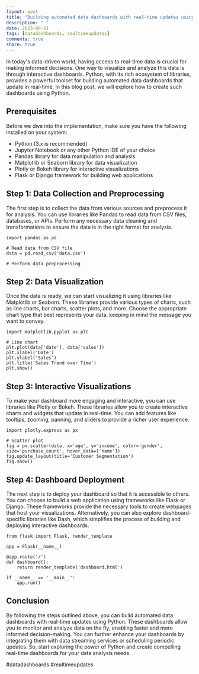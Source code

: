 ```yaml
---
layout: post
title: "Building automated data dashboards with real-time updates using Python"
description: " "
date: 2023-09-21
tags: [datadashboards, realtimeupdates]
comments: true
share: true
---
```


In today's data-driven world, having access to real-time data is crucial for making informed decisions. One way to visualize and analyze this data is through interactive dashboards. Python, with its rich ecosystem of libraries, provides a powerful toolset for building automated data dashboards that update in real-time. In this blog post, we will explore how to create such dashboards using Python.

## Prerequisites
Before we dive into the implementation, make sure you have the following installed on your system:

- Python (3.x is recommended)
- Jupyter Notebook or any other Python IDE of your choice
- Pandas library for data manipulation and analysis
- Matplotlib or Seaborn library for data visualization
- Plotly or Bokeh library for interactive visualizations
- Flask or Django framework for building web applications

## Step 1: Data Collection and Preprocessing
The first step is to collect the data from various sources and preprocess it for analysis. You can use libraries like Pandas to read data from CSV files, databases, or APIs. Perform any necessary data cleaning and transformations to ensure the data is in the right format for analysis.

```
import pandas as pd

# Read data from CSV file
data = pd.read_csv('data.csv')

# Perform data preprocessing

```

## Step 2: Data Visualization
Once the data is ready, we can start visualizing it using libraries like Matplotlib or Seaborn. These libraries provide various types of charts, such as line charts, bar charts, scatter plots, and more. Choose the appropriate chart type that best represents your data, keeping in mind the message you want to convey.

```
import matplotlib.pyplot as plt

# Line chart
plt.plot(data['date'], data['sales'])
plt.xlabel('Date')
plt.ylabel('Sales')
plt.title('Sales Trend over Time')
plt.show()

```

## Step 3: Interactive Visualizations
To make your dashboard more engaging and interactive, you can use libraries like Plotly or Bokeh. These libraries allow you to create interactive charts and widgets that update in real-time. You can add features like tooltips, zooming, panning, and sliders to provide a richer user experience.

```
import plotly.express as px

# Scatter plot
fig = px.scatter(data, x='age', y='income', color='gender', size='purchase_count', hover_data=['name'])
fig.update_layout(title='Customer Segmentation')
fig.show()

```

## Step 4: Dashboard Deployment
The next step is to deploy your dashboard so that it is accessible to others. You can choose to build a web application using frameworks like Flask or Django. These frameworks provide the necessary tools to create webpages that host your visualizations. Alternatively, you can also explore dashboard-specific libraries like Dash, which simplifies the process of building and deploying interactive dashboards.

```
from flask import Flask, render_template

app = Flask(__name__)

@app.route('/')
def dashboard():
    return render_template('dashboard.html')

if __name__ == '__main__':
    app.run()

```

## Conclusion
By following the steps outlined above, you can build automated data dashboards with real-time updates using Python. These dashboards allow you to monitor and analyze data on the fly, enabling faster and more informed decision-making. You can further enhance your dashboards by integrating them with data streaming services or scheduling periodic updates. So, start exploring the power of Python and create compelling real-time dashboards for your data analysis needs.

#datadashboards #realtimeupdates